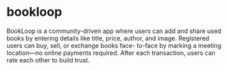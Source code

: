 # bookloop

BookLoop is a community-driven app where users can add 
and share used books by entering details like title, price,
author, and image. Registered users can buy, sell, or exchange 
books face- to-face by marking a meeting location—no online
payments required. After each transaction, users can 
rate each other to build trust.
